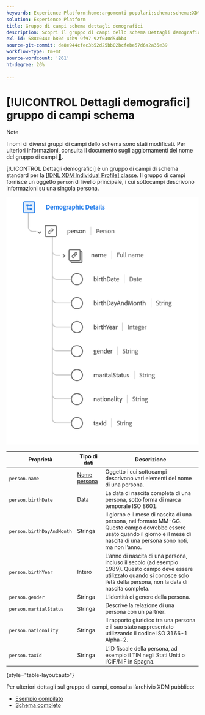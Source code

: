 ```yaml
---
keywords: Experience Platform;home;argomenti popolari;schema;schema;XDM;profilo individuale;campi;schemi;schemi;struttura dello schema;gruppo di campi;gruppo di campi;persona;dettagli persona;dettagli persona profilo;persona;
solution: Experience Platform
title: Gruppo di campi schema dettagli demografici
description: Scopri il gruppo di campi dello schema Dettagli demografici.
exl-id: 588c044c-b80d-4cb9-9f97-92f040d54bb4
source-git-commit: de8e944cfec3b52d25bb02bcfebe57d6a2a35e39
workflow-type: tm+mt
source-wordcount: '261'
ht-degree: 26%

---
```



# [!UICONTROL Dettagli demografici] gruppo di campi schema

>[!NOTE]
>
>I nomi di diversi gruppi di campi dello schema sono stati modificati. Per ulteriori informazioni, consulta il documento sugli aggiornamenti del nome del gruppo di campi [&#128279;](../name-updates.md).

[!UICONTROL Dettagli demografici] è un gruppo di campi di schema standard per la [[!DNL XDM Individual Profile] classe](../../classes/individual-profile.md). Il gruppo di campi fornisce un oggetto `person` di livello principale, i cui sottocampi descrivono informazioni su una singola persona.

![](../../images/field-groups/demographic-details.png)

| Proprietà | Tipo di dati | Descrizione |
| --- | --- | --- |
| `person.name` | [Nome persona](../../data-types/person-name.md) | Oggetto i cui sottocampi descrivono vari elementi del nome di una persona. |
| `person.birthDate` | Data | La data di nascita completa di una persona, sotto forma di marca temporale ISO 8601. |
| `person.birthDayAndMonth` | Stringa | Il giorno e il mese di nascita di una persona, nel formato MM-GG. Questo campo dovrebbe essere usato quando il giorno e il mese di nascita di una persona sono noti, ma non l’anno. |
| `person.birthYear` | Intero | L’anno di nascita di una persona, incluso il secolo (ad esempio 1989). Questo campo deve essere utilizzato quando si conosce solo l’età della persona, non la data di nascita completa. |
| `person.gender` | Stringa | L’identità di genere della persona. |
| `person.martialStatus` | Stringa | Descrive la relazione di una persona con un partner. |
| `person.nationality` | Stringa | Il rapporto giuridico tra una persona e il suo stato rappresentato utilizzando il codice ISO 3166-1 Alpha-2. |
| `person.taxId` | Stringa | L’ID fiscale della persona, ad esempio il TIN negli Stati Uniti o l’CIF/NIF in Spagna. |

{style="table-layout:auto"}

Per ulteriori dettagli sul gruppo di campi, consulta l’archivio XDM pubblico:

* [Esempio compilato](https://github.com/adobe/xdm/blob/master/components/fieldgroups/profile/profile-person-details.example.1.json)
* [Schema completo](https://github.com/adobe/xdm/blob/master/components/fieldgroups/profile/profile-person-details.schema.json)